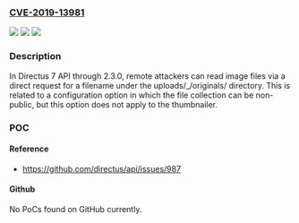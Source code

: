 ### [CVE-2019-13981](https://cve.mitre.org/cgi-bin/cvename.cgi?name=CVE-2019-13981)
![](https://img.shields.io/static/v1?label=Product&message=n%2Fa&color=blue)
![](https://img.shields.io/static/v1?label=Version&message=n%2Fa&color=blue)
![](https://img.shields.io/static/v1?label=Vulnerability&message=n%2Fa&color=brighgreen)

### Description

In Directus 7 API through 2.3.0, remote attackers can read image files via a direct request for a filename under the uploads/_/originals/ directory. This is related to a configuration option in which the file collection can be non-public, but this option does not apply to the thumbnailer.

### POC

#### Reference
- https://github.com/directus/api/issues/987

#### Github
No PoCs found on GitHub currently.

